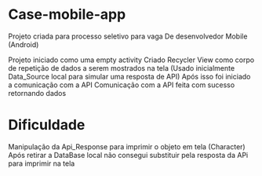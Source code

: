# Case-mobile-app
Projeto criada para processo seletivo para vaga De desenvolvedor Mobile (Android)

Projeto iniciado como uma empty activity 
Criado Recycler View como corpo de repetição de dados a serem mostrados na tela
(Usado inicialmente Data_Source local para simular uma resposta de API)
Após isso foi iniciado a comunicação com a API
Comunicação com a API feita com sucesso retornando dados 

# Dificuldade

Manipulação da Api_Response para imprimir o objeto em tela (Character)
Após retirar a DataBase local não consegui substituir pela resposta da APi para imprimir na tela

